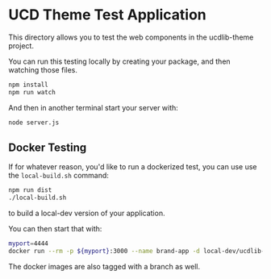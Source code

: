 # UCD Theme Test Application

This directory allows you to test the web components in the ucdlib-theme
project.

You can run this testing locally by creating your package, and then watching
those files.

``` bash
npm install
npm run watch
```

And then in another terminal start your server with:

``` bash
node server.js
```

## Docker Testing

If for whatever reason, you'd like to run a dockerized test, you can use use the `local-build.sh`
command:

``` bash
npm run dist
./local-build.sh
```

to build a local-dev version of your application.

You can then start that with:

``` bash
myport=4444
docker run --rm -p ${myport}:3000 --name brand-app -d local-dev/ucdlib-theme-brand-app
```

The docker images are also tagged with a branch as well.
